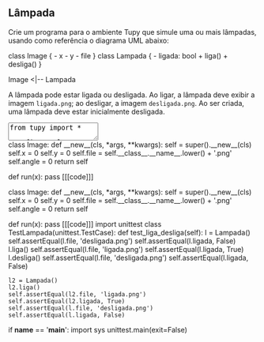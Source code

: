 ## Lâmpada

Crie um programa para o ambiente Tupy que simule uma ou mais lâmpadas, usando como referência o diagrama UML abaixo:

<div class="uml">
class Image {
  - x
  - y
  - file
}
class Lampada {
  - ligada: bool
  + liga()
  + desliga()
}

Image <|-- Lampada
</div>

A lâmpada pode estar ligada ou desligada. Ao ligar, a lâmpada deve exibir a imagem `ligada.png`; ao desligar, a imagem `desligada.png`. Ao ser criada, uma lâmpada deve estar inicialmente desligada.

<textarea class="code lang-python">
from tupy import *

# Define a classe Lampada
class Lampada(Image):
  def __init__(self):
    self.file = 'desligada.png'

# Cria duas lâmpadas
lamp1 = Lampada()
lamp2 = Lampada()

run(globals())
</textarea>

<div class="runtemplate">
class Image:
  def __new__(cls, *args, **kwargs):
    self = super().__new__(cls)
    self.x = 0
    self.y = 0
    self.file = self.__class__.__name__.lower() + '.png'
    self.angle = 0
    return self

def run(x):
  pass
[[[code]]]
</div>

<div class="testcode">
class Image:
  def __new__(cls, *args, **kwargs):
    self = super().__new__(cls)
    self.x = 0
    self.y = 0
    self.file = self.__class__.__name__.lower() + '.png'
    self.angle = 0
    return self

def run(x):
  pass
[[[code]]]
import unittest
class TestLampada(unittest.TestCase):
  def test_liga_desliga(self):
    l = Lampada()
    self.assertEqual(l.file, 'desligada.png')
    self.assertEqual(l.ligada, False)
    l.liga()
    self.assertEqual(l.file, 'ligada.png')
    self.assertEqual(l.ligada, True)
    l.desliga()
    self.assertEqual(l.file, 'desligada.png')
    self.assertEqual(l.ligada, False)

    l2 = Lampada()
    l2.liga()
    self.assertEqual(l2.file, 'ligada.png')
    self.assertEqual(l2.ligada, True)
    self.assertEqual(l.file, 'desligada.png')
    self.assertEqual(l.ligada, False)

if __name__ == '__main__':
  import sys
  unittest.main(exit=False)
</div>